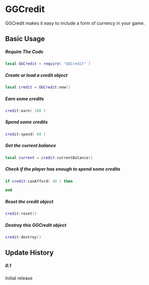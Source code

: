 GGCredit
============

GGCredit makes it easy to include a form of currency in your game.

Basic Usage
-------------------------

##### Require The Code
```lua
local GGCredit = require( "GGCredit" )
```

##### Create or load a credit object
```lua
local credit = GGCredit:new()
```

##### Earn some credits
```lua
credit:earn( 100 )
```

##### Spend some credits
```lua
credit:spend( 60 )
```

##### Get the current balance
```lua
local current = credit:currentBalance()
```

##### Check if the player has enough to spend some credits
```lua
if credit:canAfford( 40 ) then

end
```

##### Reset the credit object
```lua
credit:reset()
```

##### Destroy this GGCredit object
```lua
credit:destroy()
```

Update History
-------------------------

##### 0.1
Initial release